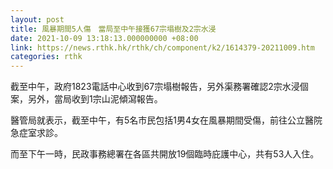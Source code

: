 ```yaml
---
layout: post
title: 風暴期間5人傷　當局至中午接獲67宗塌樹及2宗水浸
date: 2021-10-09 13:18:13.000000000 +08:00
link: https://news.rthk.hk/rthk/ch/component/k2/1614379-20211009.htm
categories: rthk
---
```


截至中午，政府1823電話中心收到67宗塌樹報告，另外渠務署確認2宗水浸個案，另外，當局收到1宗山泥傾瀉報告。

醫管局就表示，截至中午，有5名市民包括1男4女在風暴期間受傷，前往公立醫院急症室求診。

而至下午一時，民政事務總署在各區共開放19個臨時庇護中心，共有53人入住。

